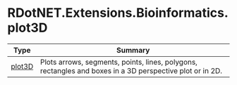 ﻿
# RDotNET.Extensions.Bioinformatics.plot3D

|Type|Summary|
|----|-------|
|[plot3D](./plot3D.md)|Plots arrows, segments, points, lines, polygons, rectangles and boxes in a 3D perspective plot or in 2D.|

